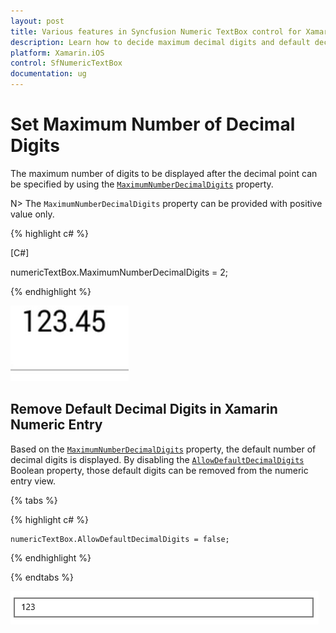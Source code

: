 ```yaml
---
layout: post
title: Various features in Syncfusion Numeric TextBox control for Xamarin.iOS
description: Learn how to decide maximum decimal digits and default decimal digits to be displayed and nullable value support in Numeric TextBox.
platform: Xamarin.iOS
control: SfNumericTextBox
documentation: ug
---
```

# Set Maximum Number of Decimal Digits

The maximum number of digits to be displayed after the decimal point can be specified by using the [`MaximumNumberDecimalDigits`](https://help.syncfusion.com/cr/xamarin-ios/Syncfusion.SfNumericTextBox.iOS.SfNumericTextBox_1.html#Syncfusion_SfNumericTextBox_iOS_SfNumericTextBox_MaximumNumberDecimalDigits) property. 

N> The `MaximumNumberDecimalDigits` property can be provided with positive value only.

{% highlight c# %}

[C#]

numericTextBox.MaximumNumberDecimalDigits = 2;
  
{% endhighlight %}

![Display the SfNumericTextBox with MaximumNumberDecimalDigits](images/MaximumNumberDecimalDigits.png)

## Remove Default Decimal Digits in Xamarin Numeric Entry

Based on the [`MaximumNumberDecimalDigits`](https://help.syncfusion.com/cr/xamarin-ios/Syncfusion.SfNumericTextBox.iOS.SfNumericTextBox_1.html#Syncfusion_SfNumericTextBox_iOS_SfNumericTextBox_MaximumNumberDecimalDigits) property, the default number of decimal digits is displayed. By disabling the [`AllowDefaultDecimalDigits`](https://help.syncfusion.com/cr/xamarin-ios/Syncfusion.SfNumericTextBox.iOS.SfNumericTextBox_1.html#Syncfusion_SfNumericTextBox_iOS_SfNumericTextBox_AllowDefaultDecimalDigits) Boolean property, those default digits can be removed from the numeric entry view. 

{% tabs %}

{% highlight c# %}
            
    numericTextBox.AllowDefaultDecimalDigits = false;
  
{% endhighlight %}

{% endtabs %}

![Display the textbox value without default decimal digits](images/AllowDefaultDecimalDigits.png)

